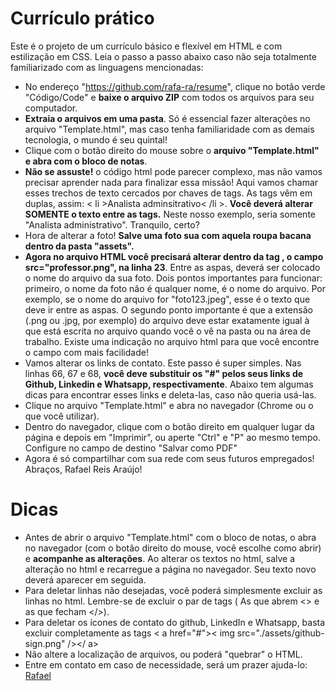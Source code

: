 # Currículo prático

Este é o projeto de um currículo básico e flexível em HTML e com estilização em CSS. Leia o passo a passo abaixo caso não seja totalmente familiarizado com as linguagens mencionadas:

- No endereço "https://github.com/rafa-ra/resume", clique no botão verde "Código/Code" e <b>baixe o arquivo ZIP</b> com todos os arquivos para seu computador.
- <b>Extraia o arquivos em uma pasta</b>. Só é essencial fazer alterações no arquivo "Template.html", mas caso tenha familiaridade com as demais tecnologia, o mundo é seu quintal!
- Clique com o botão direito do mouse sobre o <b>arquivo "Template.html" e abra com o bloco de notas</b>.
- <b>Não se assuste!</b> o código html pode parecer complexo, mas não vamos precisar aprender nada para finalizar essa missão! Aqui vamos chamar esses trechos de texto cercados por chaves de tags. As tags vêm em duplas, assim: < li >Analista adminsitrativo< /li >. <b>Você deverá alterar SOMENTE o texto entre as tags.</b> Neste nosso exemplo, seria somente "Analista administrativo". Tranquilo, certo?
- Hora de alterar a foto! <b>Salve uma foto sua com aquela roupa bacana dentro da pasta "assets".</b>
- <b>Agora no arquivo HTML você precisará alterar dentro da tag <img>, o campo src="professor.png", na linha 23</b>. Entre as aspas, deverá ser colocado o nome do arquivo da sua foto. Dois pontos importantes para funcionar: primeiro, o nome da foto não é qualquer nome, é o nome do arquivo. Por exemplo, se o nome do arquivo for "foto123.jpeg", esse é o texto que deve ir entre as aspas. O segundo ponto importante é que a extensão (.png ou .jpg, por exemplo) do arquivo deve estar exatamente igual à que está escrita no arquivo quando você o vê na pasta ou na área de trabalho. Existe uma indicação no arquivo html para que você encontre o campo com mais facilidade!
- Vamos alterar os links de contato. Este passo é super simples. Nas linhas 66, 67 e 68, <b>você deve substituir os "#" pelos seus links de Github, Linkedin e Whatsapp, respectivamente</b>. Abaixo tem algumas dicas para encontrar esses links e deleta-las, caso não queria usá-las.
- Clique no arquivo "Template.html" e abra no navegador (Chrome ou o que você utilizar).
- Dentro do navegador, clique com o botão direito em qualquer lugar da página e depois em "Imprimir", ou aperte "Ctrl" e "P" ao mesmo tempo. Configure no campo de destino "Salvar como PDF"
- Agora é só compartilhar com sua rede com seus futuros empregados! Abraços, Rafael Reis Araújo!

# Dicas

- Antes de abrir o arquivo "Template.html" com o bloco de notas, o abra no navegador (com o botão direito do mouse, você escolhe como abrir) e <b>acompanhe as alterações</b>. Ao alterar os textos no html, salve a alteração no html e recarregue a página no navegador. Seu texto novo deverá aparecer em seguida.
- Para deletar linhas não desejadas, você poderá simplesmente excluir as linhas no html. Lembre-se de excluir o par de tags ( As que abrem <> e as que fecham </>).
- Para deletar os ícones de contato do github, LinkedIn e Whatsapp, basta excluir completamente as tags < a href="#">< img src="./assets/github-sign.png" /></ a>
- Não altere a localização de arquivos, ou poderá "quebrar" o HTML.
- Entre em contato em caso de necessidade, será um prazer ajuda-lo: <a href="https://www.linkedin.com/in/rafaelreisaraujo/"> Rafael </a>

